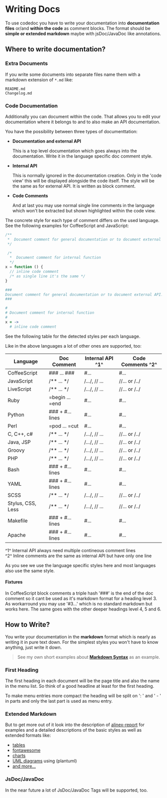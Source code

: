 Writing Docs
=================================================

To use codedoc you have to write your documentation into **documentation files**
or/and **within the code** as comment blocks. The format should be **simple or extended
markdown** maybe with jsDoc/JavaDoc like annotations.


Where to write documentation?
--------------------------------------------------

### Extra Documents

If you write some documents into separate files name them with a markdown extension
of `*.md` like:

    README.md
    Changelog.md


### Code Documentation

Additionally you can document within the code. That allows you to edit your documentation
where it belongs to and to also make an API documentation.

You have the possibility between three types of documenttation:

- __Documentation and external API__

  This is a top level documentation which goes always into the documentation. Write
  it in the language specific doc comment style.

- __Internal API__

  This is normally ignored in the documentation creation. Only in the 'code view'
  this will be displayed alongside the code itself. The style will be the same as
  for external API. It is written as block comment.

- __Code Comments__

  And at last you may use normal single line comments in the language which won't be
  extracted but shown highlighted within the code view.

The concrete style for each type of comment differs on the used language. See the
following examples for CoffeeScript and JavaScript:

``` js
/**
 *  Document comment for general documentation or to document external API.
 */

 /*
  *  Document comment for internal function
  */
x = function () {
  // inline code comment
  /* as single line it's the same */
}
```

``` coffee
###
Document comment for general documentation or to document external API.
###

#
# Document comment for internal function
#
x = ->
  # inline code comment
```

See the following table for the detected styles per each language.

Like in the above languages a lot of other ones are supported, too:

|     Language       |    Doc Comment   | Internal API ^1^  | Code Comments ^2^ |
| ------------------ | ---------------- | ----------------- | ----------------- |
| CoffeeScript       | ### ... ###      | #...              | #...              | CS_DOC HASH_API
| JavaScript         | /** ... */       | /*...*/, // ...   | //... or /*..*/   | C_DOC C_API
| LiveScript         | /** ... */       | /*...*/, // ...   | //... or /*..*/   | C_DOC C_API
| Ruby               | =begin ... =end  | #...              | #...              | RB_DOC HASH_API
| Python             | ### + #... lines | #...              | #...              | HASH_DOC HASH_API
| Perl               | =pod ... =cut    | #...              | #...              | PL_DOC HASH_API
| C, C++, c#         | /** ... */       | /*...*/, // ...   | //... or /*..*/   | C_DOC C_API
| Java, JSP          | /** ... */       | /*...*/, // ...   | //... or /*..*/   | C_DOC C_API
| Groovy             | /** ... */       | /*...*/, // ...   | //... or /*..*/   | C_DOC C_API
| PHP                | /** ... */       | /*...*/, // ...   | //... or /*..*/   | C_DOC C_API
| Bash               | ### + #... lines | #...              | #...              | HASH_DOC HASH_API
| YAML               | ### + #... lines | #...              | #...              | HASH_DOC HASH_API
| SCSS               | /** ... */       | /*...*/, // ...   | //... or /*..*/   | C_DOC C_API
| Stylus, CSS, Less  | /** ... */       | /*...*/, // ...   | //... or /*..*/   | C_DOC C_API
| Makefile           | ### + #... lines | #...              | #...              | HASH_DOC HASH_API
| Apache             | ### + #... lines | #...              | #...              | HASH_DOC HASH_API

^1^ Internal API always need multiple contineous comment lines\
^2^ Inline comments are the same as internal API but have only one line

As you see we use the language specific styles here and most languages also use the
same style.

#### Fixtures

In CoffeeScript block comments a triple hash '###' is the end of the doc comment
so it cant be used as it's markdown format for a heading level 3. As workarround
you may use '#3...' which is no standard markdown but works here. The same goes
with the other deeper headings level 4, 5 and 6.


How to Write?
-------------------------------------------------
You write your documentation in the **markdown** format which is nearly as writing it
in pure text down. For the simplest styles you won't have to know anything, just
write it down.

> See my own short examples about __[Markdown Syntax](http://alinex.github.io/develop/lang/markdown.html)__
> as an example.

### First Heading

The first heading in each document will be the page title and also the name in the
menu list. So think of a good headline at least for the first heading.

To make menu entries more compact the heading will be split on ': ' and ' - ' in
parts and only the last part is used as menu entry.

### Extended Markdown

But to get more out of it look into the description of
[alinex-report](http://alinex.github.io/node-report) for examples and a detailed
descriptions of the basic styles as well as extended formats like:

- [tables](http://alinex.github.io/node-report/README.md.html#table)
- [fontawesome](http://alinex.github.io/node-report/README.md.html#font-awesome)
- [charts](http://alinex.github.io/node-report/README.md.html#charts)
- [UML diagrams](http://alinex.github.io/node-report/README.md.html#plantuml) using (plantuml)
- [and more...](http://alinex.github.io/node-report/README.md.html#report-elements)

### JsDoc/JavaDoc

In the near future a lot of JsDoc/JavaDoc Tags will be supported, too.
